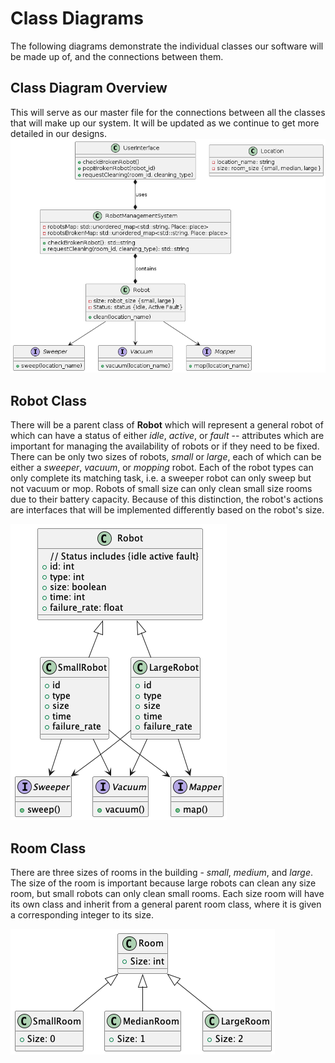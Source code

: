 # Class Diagrams

The following diagrams demonstrate the individual classes our software will be made up of, and the connections between them.

## Class Diagram Overview
This will serve as our master file for the connections between all the classes that will make up our system. It will be updated as we continue to get more detailed in our designs. 
![](overview_class_diagram_v2.png)

## Robot Class
There will be a parent class of **Robot** which will represent a general robot of which can have a status of either *idle*, *active*, or *fault* -- attributes which are important for managing the availability of robots or if they need to be fixed. There can be only two sizes of robots, *small* or *large*, each of which can be either a *sweeper*, *vacuum*, or *mopping* robot. Each of the robot types can only complete its matching task, i.e. a sweeper robot can only sweep but not vacuum or mop. Robots of small size can only clean small size rooms due to their battery capacity. Because of this distinction, the robot's actions are interfaces that will be implemented differently based on the robot's size.

![](robot_class_diagram.png)

## Room Class
There are three sizes of rooms in the building - *small*, *medium*, and *large*. The size of the room is important because large robots can clean any size room, but small robots can only clean small rooms. Each size room will have its own class and inherit from a general parent room class, where it is given a corresponding integer to its size.

![](room_class_diagram.png)
